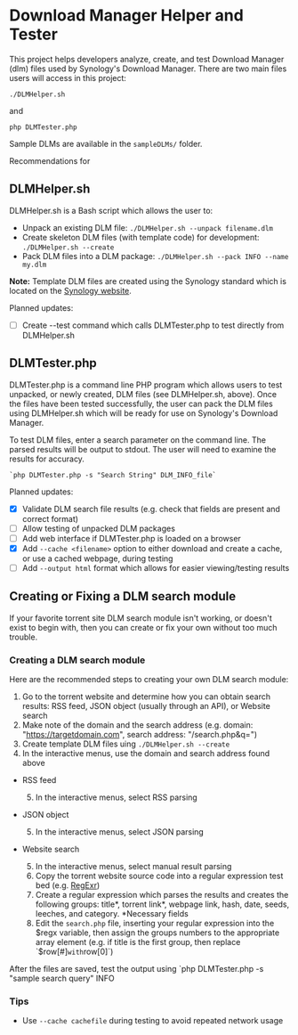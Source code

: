 # Download Manager Helper and Tester
This project helps developers analyze, create, and test Download Manager (dlm) files used by Synology's Download Manager. There are two main files users will access in this project:
```
./DLMHelper.sh
```
and
```
php DLMTester.php
```

Sample DLMs are available in the `sampleDLMs/` folder.

Recommendations for 

## DLMHelper.sh
DLMHelper.sh is a Bash script which allows the user to:

- Unpack an existing DLM file: `./DLMHelper.sh --unpack filename.dlm`
- Create skeleton DLM files (with template code) for development: `./DLMHelper.sh --create`
- Pack DLM files into a DLM package: `./DLMHelper.sh --pack INFO --name my.dlm`

**Note:** Template DLM files are created using the Synology standard which is located on the [Synology website](https://global.download.synology.com/download/Document/DeveloperGuide/DLM_Guide.pdf).

Planned updates:
- [ ] Create --test command which calls DLMTester.php to test directly from DLMHelper.sh

## DLMTester.php
DLMTester.php is a command line PHP program which allows users to test unpacked, or newly created, DLM files (see DLMHelper.sh, above). Once the files have been tested successfully, the user can pack the DLM files using DLMHelper.sh which will be ready for use on Synology's Download Manager.

To test DLM files, enter a search parameter on the command line. The parsed results will be output to stdout. The user will need to examine the results for accuracy.

	`php DLMTester.php -s "Search String" DLM_INFO_file`

Planned updates:
- [x] Validate DLM search file results (e.g. check that fields are present and correct format)
- [ ] Allow testing of unpacked DLM packages
- [ ] Add web interface if DLMTester.php is loaded on a browser
- [x] Add `--cache <filename>` option to either download and create a cache, or use a cached webpage, during testing
- [ ] Add `--output html` format which allows for easier viewing/testing results

## Creating or Fixing a DLM search module
If your favorite torrent site DLM search module isn't working, or doesn't exist to begin with, then you can create or fix your own without too much trouble.

### Creating a DLM search module
Here are the recommended steps to creating your own DLM search module:
1. Go to the torrent website and determine how you can obtain search results: RSS feed, JSON object (usually through an API), or Website search
2. Make note of the domain and the search address (e.g. domain: "https://targetdomain.com", search address: "/search.php&q=")
3. Create template DLM files uing `./DLMHelper.sh --create`
4. In the interactive menus, use the domain and search address found above
  * RSS feed

    5. In the interactive menus, select RSS parsing

  * JSON object

    5. In the interactive menus, select JSON parsing

  * Website search

    5. In the interactive menus, select manual result parsing
    6. Copy the torrent website source code into a regular expression test bed (e.g. [RegExr](http://regexr.com))
    7. Create a regular expression which parses the results and creates the following groups: title*, torrent link*, webpage link, hash, date, seeds, leeches, and category.   *Necessary fields
    8. Edit the `search.php` file, inserting your regular expression into the $regx variable, then assign the groups numbers to the appropriate array element (e.g. if title is the first group, then replace `$row[#]` with `row[0]`)

After the files are saved, test the output using `php DLMTester.php -s "sample search query" INFO

### Tips
* Use `--cache cachefile` during testing to avoid repeated network usage

